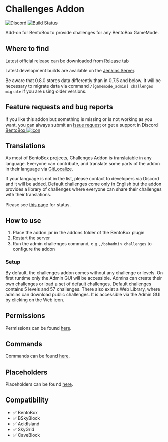 # Challenges Addon
[![Discord](https://img.shields.io/discord/272499714048524288.svg?logo=discord)](https://discord.bentobox.world)
[![Build Status](https://ci.codemc.org/buildStatus/icon?job=BentoBoxWorld/Challenges)](https://ci.codemc.org/job/BentoBoxWorld/job/Challenges/)

Add-on for BentoBox to provide challenges for any BentoBox GameMode. 

## Where to find

Latest official release can be downloaded from [Release tab](https://github.com/BentoBoxWorld/Challenges/releases)

Latest development builds are available on the [Jenkins Server](https://ci.codemc.org/job/BentoBoxWorld/job/Challenges/lastStableBuild/).

Be aware that 0.8.0 stores data differently than in 0.7.5 and below. It will be necessary to migrate data via command `/[gamemode_admin] challenges migrate` if you are using older versions.

## Feature requests and bug reports

If you like this addon but something is missing or is not working as you want, you can always submit an [Issue request](https://github.com/BentoBoxWorld/Challenges/issues) or get a support in Discord [BentoBox ![icon](https://avatars2.githubusercontent.com/u/41555324?s=15&v=4)](https://discord.bentobox.world)

## Translations

As most of BentoBox projects, Challenges Addon is translatable in any language. Everyone can contribute, and translate some parts of the addon in their language via [GitLocalize](https://gitlocalize.com/repo/2896).

If your language is not in the list, please contact to developers via Discord and it will be added.
Default challenges come only in English but the addon provides a library of challenges where everyone can share their challenges with their translations.

Please see [this page](Translate-Challenges) for status.


## How to use

1. Place the addon jar in the addons folder of the BentoBox plugin
2. Restart the server
3. Run the admin challenges command, e.g., `/bsbadmin challenges` to configure the addon

### Setup

By default, the challenges addon comes without any challenge or levels. On first runtime only the Admin GUI will be accessible. 
Admins can create their own challenges or load a set of default challenges. Default challenges contains 5 levels and 57 challenges.
There also exist a Web Library, where admins can download public challenges. It is accessible via the Admin GUI by clicking on the Web icon.

## Permissions

Permissions can be found [here](Permissions).

## Commands

Commands can be found [here](Commands).

## Placeholders

Placeholders can be found [here](Placeholders).

## Compatibility

- ✅ BentoBox
- ✅ BSkyBlock
- ✅ AcidIsland
- ✅ SkyGrid 
- ✅ CaveBlock
